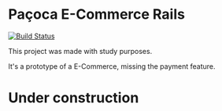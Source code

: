 # Paçoca E-Commerce Rails

[![Build Status](https://travis-ci.org/VictorAlessander/pacoca-ecommerce-rails.svg?branch=master)](https://travis-ci.org/VictorAlessander/pacoca-ecommerce-rails)

This project was made with study purposes.

It's a prototype of a E-Commerce, missing the payment feature.

# Under construction